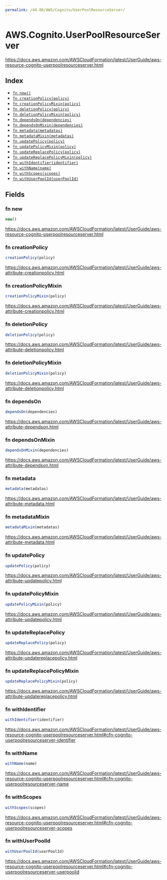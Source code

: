 ```yaml
---
permalink: /44.00/AWS/Cognito/UserPoolResourceServer/
---
```


# AWS.Cognito.UserPoolResourceServer

https://docs.aws.amazon.com/AWSCloudFormation/latest/UserGuide/aws-resource-cognito-userpoolresourceserver.html

## Index

* [`fn new()`](#fn-new)
* [`fn creationPolicy(policy)`](#fn-creationpolicy)
* [`fn creationPolicyMixin(policy)`](#fn-creationpolicymixin)
* [`fn deletionPolicy(policy)`](#fn-deletionpolicy)
* [`fn deletionPolicyMixin(policy)`](#fn-deletionpolicymixin)
* [`fn dependsOn(dependencies)`](#fn-dependson)
* [`fn dependsOnMixin(dependencies)`](#fn-dependsonmixin)
* [`fn metadata(metadatas)`](#fn-metadata)
* [`fn metadataMixin(metadatas)`](#fn-metadatamixin)
* [`fn updatePolicy(policy)`](#fn-updatepolicy)
* [`fn updatePolicyMixin(policy)`](#fn-updatepolicymixin)
* [`fn updateReplacePolicy(policy)`](#fn-updatereplacepolicy)
* [`fn updateReplacePolicyMixin(policy)`](#fn-updatereplacepolicymixin)
* [`fn withIdentifier(identifier)`](#fn-withidentifier)
* [`fn withName(name)`](#fn-withname)
* [`fn withScopes(scopes)`](#fn-withscopes)
* [`fn withUserPoolId(userPoolId)`](#fn-withuserpoolid)

## Fields

### fn new

```ts
new()
```

https://docs.aws.amazon.com/AWSCloudFormation/latest/UserGuide/aws-resource-cognito-userpoolresourceserver.html

### fn creationPolicy

```ts
creationPolicy(policy)
```

https://docs.aws.amazon.com/AWSCloudFormation/latest/UserGuide/aws-attribute-creationpolicy.html

### fn creationPolicyMixin

```ts
creationPolicyMixin(policy)
```

https://docs.aws.amazon.com/AWSCloudFormation/latest/UserGuide/aws-attribute-creationpolicy.html

### fn deletionPolicy

```ts
deletionPolicy(policy)
```

https://docs.aws.amazon.com/AWSCloudFormation/latest/UserGuide/aws-attribute-deletionpolicy.html

### fn deletionPolicyMixin

```ts
deletionPolicyMixin(policy)
```

https://docs.aws.amazon.com/AWSCloudFormation/latest/UserGuide/aws-attribute-deletionpolicy.html

### fn dependsOn

```ts
dependsOn(dependencies)
```

https://docs.aws.amazon.com/AWSCloudFormation/latest/UserGuide/aws-attribute-dependson.html

### fn dependsOnMixin

```ts
dependsOnMixin(dependencies)
```

https://docs.aws.amazon.com/AWSCloudFormation/latest/UserGuide/aws-attribute-dependson.html

### fn metadata

```ts
metadata(metadatas)
```

https://docs.aws.amazon.com/AWSCloudFormation/latest/UserGuide/aws-attribute-metadata.html

### fn metadataMixin

```ts
metadataMixin(metadatas)
```

https://docs.aws.amazon.com/AWSCloudFormation/latest/UserGuide/aws-attribute-metadata.html

### fn updatePolicy

```ts
updatePolicy(policy)
```

https://docs.aws.amazon.com/AWSCloudFormation/latest/UserGuide/aws-attribute-updatepolicy.html

### fn updatePolicyMixin

```ts
updatePolicyMixin(policy)
```

https://docs.aws.amazon.com/AWSCloudFormation/latest/UserGuide/aws-attribute-updatepolicy.html

### fn updateReplacePolicy

```ts
updateReplacePolicy(policy)
```

https://docs.aws.amazon.com/AWSCloudFormation/latest/UserGuide/aws-attribute-updatereplacepolicy.html

### fn updateReplacePolicyMixin

```ts
updateReplacePolicyMixin(policy)
```

https://docs.aws.amazon.com/AWSCloudFormation/latest/UserGuide/aws-attribute-updatereplacepolicy.html

### fn withIdentifier

```ts
withIdentifier(identifier)
```

https://docs.aws.amazon.com/AWSCloudFormation/latest/UserGuide/aws-resource-cognito-userpoolresourceserver.html#cfn-cognito-userpoolresourceserver-identifier

### fn withName

```ts
withName(name)
```

https://docs.aws.amazon.com/AWSCloudFormation/latest/UserGuide/aws-resource-cognito-userpoolresourceserver.html#cfn-cognito-userpoolresourceserver-name

### fn withScopes

```ts
withScopes(scopes)
```

https://docs.aws.amazon.com/AWSCloudFormation/latest/UserGuide/aws-resource-cognito-userpoolresourceserver.html#cfn-cognito-userpoolresourceserver-scopes

### fn withUserPoolId

```ts
withUserPoolId(userPoolId)
```

https://docs.aws.amazon.com/AWSCloudFormation/latest/UserGuide/aws-resource-cognito-userpoolresourceserver.html#cfn-cognito-userpoolresourceserver-userpoolid
